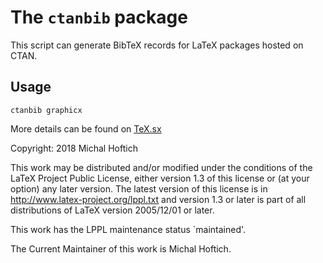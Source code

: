 # The `ctanbib` package

This script can generate BibTeX records for LaTeX packages hosted on CTAN. 


## Usage 

    ctanbib graphicx

More details can be found on [TeX.sx](https://tex.stackexchange.com/a/200856/2891)


Copyright: 2018 Michal Hoftich

This work may be distributed and/or modified under the
conditions of the LaTeX Project Public License, either version 1.3
of this license or (at your option) any later version.
The latest version of this license is in
  http://www.latex-project.org/lppl.txt
and version 1.3 or later is part of all distributions of LaTeX
version 2005/12/01 or later.

This work has the LPPL maintenance status `maintained'.

The Current Maintainer of this work is Michal Hoftich.

